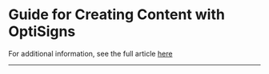 # Guide for Creating Content with OptiSigns

For additional information, see the full article [here](https://support.optisigns.com/hc/en-us/articles/29792081890323)

---
